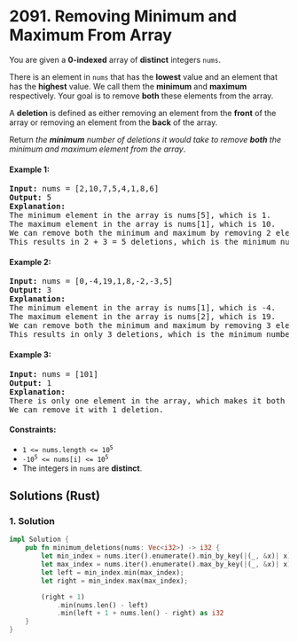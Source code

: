 # 2091. Removing Minimum and Maximum From Array
You are given a **0-indexed** array of **distinct** integers `nums`.

There is an element in `nums` that has the **lowest** value and an element that has the **highest** value. We call them the **minimum** and **maximum** respectively. Your goal is to remove **both** these elements from the array.

A **deletion** is defined as either removing an element from the **front** of the array or removing an element from the **back** of the array.

Return *the **minimum** number of deletions it would take to remove **both** the minimum and maximum element from the array*.

#### Example 1:
<pre>
<strong>Input:</strong> nums = [2,10,7,5,4,1,8,6]
<strong>Output:</strong> 5
<strong>Explanation:</strong>
The minimum element in the array is nums[5], which is 1.
The maximum element in the array is nums[1], which is 10.
We can remove both the minimum and maximum by removing 2 elements from the front and 3 elements from the back.
This results in 2 + 3 = 5 deletions, which is the minimum number possible.
</pre>

#### Example 2:
<pre>
<strong>Input:</strong> nums = [0,-4,19,1,8,-2,-3,5]
<strong>Output:</strong> 3
<strong>Explanation:</strong>
The minimum element in the array is nums[1], which is -4.
The maximum element in the array is nums[2], which is 19.
We can remove both the minimum and maximum by removing 3 elements from the front.
This results in only 3 deletions, which is the minimum number possible.
</pre>

#### Example 3:
<pre>
<strong>Input:</strong> nums = [101]
<strong>Output:</strong> 1
<strong>Explanation:</strong>
There is only one element in the array, which makes it both the minimum and maximum element.
We can remove it with 1 deletion.
</pre>

#### Constraints:
* <code>1 <= nums.length <= 10<sup>5</sup></code>
* <code>-10<sup>5</sup> <= nums[i] <= 10<sup>5</sup></code>
* The integers in `nums` are **distinct**.

## Solutions (Rust)

### 1. Solution
```Rust
impl Solution {
    pub fn minimum_deletions(nums: Vec<i32>) -> i32 {
        let min_index = nums.iter().enumerate().min_by_key(|(_, &x)| x).unwrap().0;
        let max_index = nums.iter().enumerate().max_by_key(|(_, &x)| x).unwrap().0;
        let left = min_index.min(max_index);
        let right = min_index.max(max_index);

        (right + 1)
            .min(nums.len() - left)
            .min(left + 1 + nums.len() - right) as i32
    }
}
```
